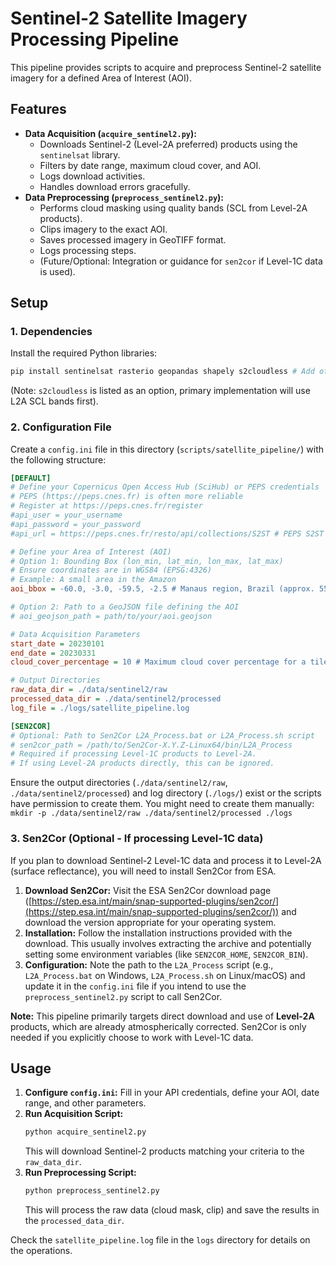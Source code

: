 # Sentinel-2 Satellite Imagery Processing Pipeline

This pipeline provides scripts to acquire and preprocess Sentinel-2 satellite imagery for a defined Area of Interest (AOI).

## Features

*   **Data Acquisition (`acquire_sentinel2.py`):**
    *   Downloads Sentinel-2 (Level-2A preferred) products using the `sentinelsat` library.
    *   Filters by date range, maximum cloud cover, and AOI.
    *   Logs download activities.
    *   Handles download errors gracefully.
*   **Data Preprocessing (`preprocess_sentinel2.py`):**
    *   Performs cloud masking using quality bands (SCL from Level-2A products).
    *   Clips imagery to the exact AOI.
    *   Saves processed imagery in GeoTIFF format.
    *   Logs processing steps.
    *   (Future/Optional: Integration or guidance for `sen2cor` if Level-1C data is used).

## Setup

### 1. Dependencies

Install the required Python libraries:

```bash
pip install sentinelsat rasterio geopandas shapely s2cloudless # Add other necessary libraries
```

(Note: `s2cloudless` is listed as an option, primary implementation will use L2A SCL bands first).

### 2. Configuration File

Create a `config.ini` file in this directory (`scripts/satellite_pipeline/`) with the following structure:

```ini
[DEFAULT]
# Define your Copernicus Open Access Hub (SciHub) or PEPS credentials
# PEPS (https://peps.cnes.fr) is often more reliable
# Register at https://peps.cnes.fr/register
#api_user = your_username
#api_password = your_password
#api_url = https://peps.cnes.fr/resto/api/collections/S2ST # PEPS S2ST endpoint for Sentinel-2

# Define your Area of Interest (AOI)
# Option 1: Bounding Box (lon_min, lat_min, lon_max, lat_max)
# Ensure coordinates are in WGS84 (EPSG:4326)
# Example: A small area in the Amazon
aoi_bbox = -60.0, -3.0, -59.5, -2.5 # Manaus region, Brazil (approx. 55x55km)

# Option 2: Path to a GeoJSON file defining the AOI
# aoi_geojson_path = path/to/your/aoi.geojson

# Data Acquisition Parameters
start_date = 20230101
end_date = 20230331
cloud_cover_percentage = 10 # Maximum cloud cover percentage for a tile

# Output Directories
raw_data_dir = ./data/sentinel2/raw
processed_data_dir = ./data/sentinel2/processed
log_file = ./logs/satellite_pipeline.log

[SEN2COR]
# Optional: Path to Sen2Cor L2A_Process.bat or L2A_Process.sh script
# sen2cor_path = /path/to/Sen2Cor-X.Y.Z-Linux64/bin/L2A_Process
# Required if processing Level-1C products to Level-2A.
# If using Level-2A products directly, this can be ignored.
```

Ensure the output directories (`./data/sentinel2/raw`, `./data/sentinel2/processed`) and log directory (`./logs/`) exist or the scripts have permission to create them. You might need to create them manually:
`mkdir -p ./data/sentinel2/raw ./data/sentinel2/processed ./logs`

### 3. Sen2Cor (Optional - If processing Level-1C data)

If you plan to download Sentinel-2 Level-1C data and process it to Level-2A (surface reflectance), you will need to install Sen2Cor from ESA.

1.  **Download Sen2Cor:** Visit the ESA Sen2Cor download page ([https://step.esa.int/main/snap-supported-plugins/sen2cor/](https://step.esa.int/main/snap-supported-plugins/sen2cor/)) and download the version appropriate for your operating system.
2.  **Installation:** Follow the installation instructions provided with the download. This usually involves extracting the archive and potentially setting some environment variables (like `SEN2COR_HOME`, `SEN2COR_BIN`).
3.  **Configuration:** Note the path to the `L2A_Process` script (e.g., `L2A_Process.bat` on Windows, `L2A_Process.sh` on Linux/macOS) and update it in the `config.ini` file if you intend to use the `preprocess_sentinel2.py` script to call Sen2Cor.

**Note:** This pipeline primarily targets direct download and use of **Level-2A** products, which are already atmospherically corrected. Sen2Cor is only needed if you explicitly choose to work with Level-1C data.

## Usage

1.  **Configure `config.ini`:** Fill in your API credentials, define your AOI, date range, and other parameters.
2.  **Run Acquisition Script:**
    ```bash
    python acquire_sentinel2.py
    ```
    This will download Sentinel-2 products matching your criteria to the `raw_data_dir`.
3.  **Run Preprocessing Script:**
    ```bash
    python preprocess_sentinel2.py
    ```
    This will process the raw data (cloud mask, clip) and save the results in the `processed_data_dir`.

Check the `satellite_pipeline.log` file in the `logs` directory for details on the operations.
